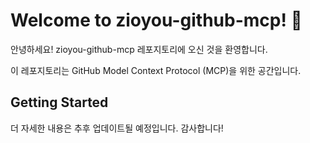 # Welcome to zioyou-github-mcp! 👋

안녕하세요! zioyou-github-mcp 레포지토리에 오신 것을 환영합니다.

이 레포지토리는 GitHub Model Context Protocol (MCP)을 위한 공간입니다. 

## Getting Started

더 자세한 내용은 추후 업데이트될 예정입니다. 감사합니다!